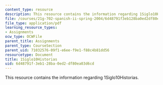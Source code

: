 ```yaml
---
content_type: resource
description: This resource contains the information regarding 1Siglo10Historias.
file: /courses/21g-702-spanish-ii-spring-2004/6d48791f3eb128ba0ed2df80ea03d6cd_MIT21G_702S04_1siglo10.pdf
file_type: application/pdf
learning_resource_types:
- Assignments
ocw_type: OCWFile
parent_title: Assignments
parent_type: CourseSection
parent_uid: 71032576-09f1-e6ee-f9e1-f88c4b81dd56
resourcetype: Document
title: 1Siglo10Historias
uid: 6d48791f-3eb1-28ba-0ed2-df80ea03d6cd
---
```

This resource contains the information regarding 1Siglo10Historias.

